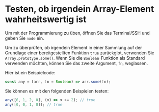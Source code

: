 # Testen, ob irgendein Array-Element wahrheitswertig ist

Um mit der Programmierung zu üben, öffnen Sie das Terminal/SSH und geben Sie `node` ein.

Um zu überprüfen, ob irgendein Element in einer Sammlung auf der Grundlage einer bereitgestellten Funktion `true` zurückgibt, verwenden Sie `Array.prototype.some()`. Wenn Sie die `Boolean`-Funktion als Standard verwenden möchten, können Sie das zweite Argument, `fn`, weglassen.

Hier ist ein Beispielcode:

```js
const any = (arr, fn = Boolean) => arr.some(fn);
```

Sie können es mit den folgenden Beispielen testen:

```js
any([0, 1, 2, 0], (x) => x >= 2); // true
any([0, 0, 1, 0]); // true
```
